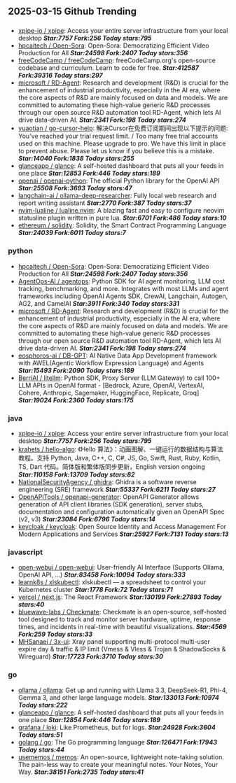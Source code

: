 ## 2025-03-15 Github Trending

### 
* [xpipe-io / xpipe](https://github.com/xpipe-io/xpipe): Access your entire server infrastructure from your local desktop ***Star:7757 Fork:256 Today stars:795***
* [hpcaitech / Open-Sora](https://github.com/hpcaitech/Open-Sora): Open-Sora: Democratizing Efficient Video Production for All ***Star:24598 Fork:2407 Today stars:356***
* [freeCodeCamp / freeCodeCamp](https://github.com/freeCodeCamp/freeCodeCamp): freeCodeCamp.org's open-source codebase and curriculum. Learn to code for free. ***Star:412587 Fork:39316 Today stars:297***
* [microsoft / RD-Agent](https://github.com/microsoft/RD-Agent): Research and development (R&D) is crucial for the enhancement of industrial productivity, especially in the AI era, where the core aspects of R&D are mainly focused on data and models. We are committed to automating these high-value generic R&D processes through our open source R&D automation tool RD-Agent, which lets AI drive data-driven AI. ***Star:2341 Fork:198 Today stars:274***
* [yuaotian / go-cursor-help](https://github.com/yuaotian/go-cursor-help): 解决Cursor在免费订阅期间出现以下提示的问题: You've reached your trial request limit. / Too many free trial accounts used on this machine. Please upgrade to pro. We have this limit in place to prevent abuse. Please let us know if you believe this is a mistake. ***Star:14040 Fork:1838 Today stars:255***
* [glanceapp / glance](https://github.com/glanceapp/glance): A self-hosted dashboard that puts all your feeds in one place ***Star:12853 Fork:446 Today stars:189***
* [openai / openai-python](https://github.com/openai/openai-python): The official Python library for the OpenAI API ***Star:25508 Fork:3693 Today stars:47***
* [langchain-ai / ollama-deep-researcher](https://github.com/langchain-ai/ollama-deep-researcher): Fully local web research and report writing assistant ***Star:2770 Fork:387 Today stars:37***
* [nvim-lualine / lualine.nvim](https://github.com/nvim-lualine/lualine.nvim): A blazing fast and easy to configure neovim statusline plugin written in pure lua. ***Star:6701 Fork:486 Today stars:10***
* [ethereum / solidity](https://github.com/ethereum/solidity): Solidity, the Smart Contract Programming Language ***Star:24039 Fork:6011 Today stars:7***

### python
* [hpcaitech / Open-Sora](https://github.com/hpcaitech/Open-Sora): Open-Sora: Democratizing Efficient Video Production for All ***Star:24598 Fork:2407 Today stars:356***
* [AgentOps-AI / agentops](https://github.com/AgentOps-AI/agentops): Python SDK for AI agent monitoring, LLM cost tracking, benchmarking, and more. Integrates with most LLMs and agent frameworks including OpenAI Agents SDK, CrewAI, Langchain, Autogen, AG2, and CamelAI ***Star:3911 Fork:340 Today stars:331***
* [microsoft / RD-Agent](https://github.com/microsoft/RD-Agent): Research and development (R&D) is crucial for the enhancement of industrial productivity, especially in the AI era, where the core aspects of R&D are mainly focused on data and models. We are committed to automating these high-value generic R&D processes through our open source R&D automation tool RD-Agent, which lets AI drive data-driven AI. ***Star:2341 Fork:198 Today stars:274***
* [eosphoros-ai / DB-GPT](https://github.com/eosphoros-ai/DB-GPT): AI Native Data App Development framework with AWEL(Agentic Workflow Expression Language) and Agents ***Star:15493 Fork:2090 Today stars:189***
* [BerriAI / litellm](https://github.com/BerriAI/litellm): Python SDK, Proxy Server (LLM Gateway) to call 100+ LLM APIs in OpenAI format - [Bedrock, Azure, OpenAI, VertexAI, Cohere, Anthropic, Sagemaker, HuggingFace, Replicate, Groq] ***Star:19024 Fork:2360 Today stars:175***

### java
* [xpipe-io / xpipe](https://github.com/xpipe-io/xpipe): Access your entire server infrastructure from your local desktop ***Star:7757 Fork:256 Today stars:795***
* [krahets / hello-algo](https://github.com/krahets/hello-algo): 《Hello 算法》：动画图解、一键运行的数据结构与算法教程。支持 Python, Java, C++, C, C#, JS, Go, Swift, Rust, Ruby, Kotlin, TS, Dart 代码。简体版和繁体版同步更新，English version ongoing ***Star:110158 Fork:13709 Today stars:82***
* [NationalSecurityAgency / ghidra](https://github.com/NationalSecurityAgency/ghidra): Ghidra is a software reverse engineering (SRE) framework ***Star:55337 Fork:6211 Today stars:27***
* [OpenAPITools / openapi-generator](https://github.com/OpenAPITools/openapi-generator): OpenAPI Generator allows generation of API client libraries (SDK generation), server stubs, documentation and configuration automatically given an OpenAPI Spec (v2, v3) ***Star:23084 Fork:6796 Today stars:14***
* [keycloak / keycloak](https://github.com/keycloak/keycloak): Open Source Identity and Access Management For Modern Applications and Services ***Star:25927 Fork:7131 Today stars:13***

### javascript
* [open-webui / open-webui](https://github.com/open-webui/open-webui): User-friendly AI Interface (Supports Ollama, OpenAI API, ...) ***Star:83458 Fork:10094 Today stars:333***
* [learnk8s / xlskubectl](https://github.com/learnk8s/xlskubectl): xlskubectl — a spreadsheet to control your Kubernetes cluster ***Star:1778 Fork:72 Today stars:71***
* [vercel / next.js](https://github.com/vercel/next.js): The React Framework ***Star:130199 Fork:27893 Today stars:40***
* [bluewave-labs / Checkmate](https://github.com/bluewave-labs/Checkmate): Checkmate is an open-source, self-hosted tool designed to track and monitor server hardware, uptime, response times, and incidents in real-time with beautiful visualizations. ***Star:4569 Fork:259 Today stars:33***
* [MHSanaei / 3x-ui](https://github.com/MHSanaei/3x-ui): Xray panel supporting multi-protocol multi-user expire day & traffic & IP limit (Vmess & Vless & Trojan & ShadowSocks & Wireguard) ***Star:17723 Fork:3710 Today stars:30***

### go
* [ollama / ollama](https://github.com/ollama/ollama): Get up and running with Llama 3.3, DeepSeek-R1, Phi-4, Gemma 3, and other large language models. ***Star:133013 Fork:10974 Today stars:222***
* [glanceapp / glance](https://github.com/glanceapp/glance): A self-hosted dashboard that puts all your feeds in one place ***Star:12854 Fork:446 Today stars:189***
* [grafana / loki](https://github.com/grafana/loki): Like Prometheus, but for logs. ***Star:24928 Fork:3604 Today stars:51***
* [golang / go](https://github.com/golang/go): The Go programming language ***Star:126471 Fork:17943 Today stars:44***
* [usememos / memos](https://github.com/usememos/memos): An open-source, lightweight note-taking solution. The pain-less way to create your meaningful notes. Your Notes, Your Way. ***Star:38151 Fork:2735 Today stars:41***
